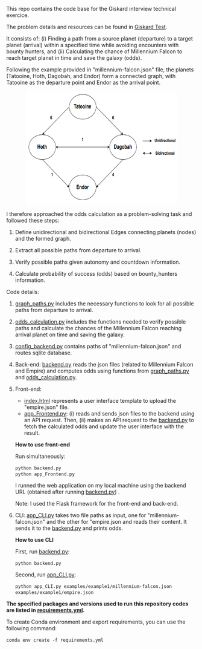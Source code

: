 This repo contains the code base for the Giskard interview technical exercice.

The problem details and resources can be found in [Giskard Test](https://github.com/lioncowlionant/developer-test).

It consists of: (i) Finding a path from a source planet (departure) to a target planet (arrival) within a specified time 
while avoiding encounters with bounty hunters, and (ii) Calculating the chance of Millennium Falcon to reach target planet in 
time and save the galaxy (odds).


Following the example provided in "millennium-falcon.json" file, the planets (Tatooine, Hoth, Dagobah, and Endor) form a connected graph, 
with Tatooine as the departure point and Endor as the arrival point. 

<p align="center">
<img src="images/planets_graph.PNG" width="400" height="300">
</p>

I therefore approached the odds calculation as a problem-solving task and followed these steps:

1. Define unidirectional and bidirectional Edges connecting planets (nodes) and the formed graph.

2. Extract all possible paths from departure to arrival.

3. Verify possible paths given autonomy and countdown information.

4. Calculate probability of success (odds) based on bounty_hunters information.

 
Code details: 

1. [graph_paths.py](./utils/graph_paths.py) includes the necessary functions to look for all possible paths from departure to arrival.

2. [odds_calculation.py](./utils/odds_calculation.py) includes the functions needed to verify possible
paths and calculate the chances of the Millennium Falcon reaching arrival planet on time and saving the galaxy. 

3. [config_backend.py](./config_files/config_backend.json) contains paths of "millennium-falcon.json" and routes sqlite database.

4. Back-end: [backend.py](./backend.py) reads the json files (related to Millennium Falcon and Empire) and 
computes odds using functions from [graph_paths.py](./utils/graph_paths.py) and [odds_calculation.py](./utils/odds_calculation.py).

5. Front-end:
   - [index.html](./templates/index.html) represents a user interface template to upload the "empire.json" file.
   - [app_Frontend.py](./app_Frontend.py): (i) reads and sends json files to the backend using an API request. Then,
   (ii) makes an API request to the [backend.py](./backend.py) to fetch the calculated odds and update the user interface with the result.

   **How to use front-end**

   Run simultaneously: 
   ```
   python backend.py
   python app_Frontend.py
   ```
   I runned the web application on my local machine using the backend URL (obtained after running [backend.py](./backend.py)) .

   Note: I used the Flask framework for the front-end and back-end.


6. CLI: [app_CLI.py](./app_CLI.py) takes two file paths as input, one for "millennium-falcon.json" and the other for "empire.json 
and reads their content. It sends it to the [backend.py](./backend.py) and prints odds.

   **How to use CLI** 

   First, run [backend.py](./backend.py):
   ```
   python backend.py
   ```

   Second, run [app_CLI.py](./app_CLI.py):
   ```
   python app_CLI.py examples/example1/millennium-falcon.json examples/example1/empire.json
   ```

**The specified packages and versions used to run this repository codes are listed in [requirements.yml](./requirements.yml).**
 
To create Conda environment and export requirements, you can use the following command:
```
conda env create -f requirements.yml
```
